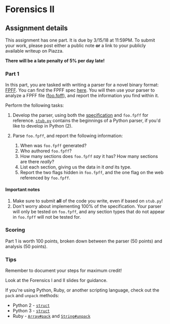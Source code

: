 # Forensics II

## Assignment details

This assignment has one part. It is due by 3/15/18 at 11:59PM. To submit your work, please post
either a public note **or** a link to your publicly available writeup on Piazza.

**There will be a late penalty of 5% per day late!**

### Part 1

In this part, you are tasked with writing a parser for a novel binary format:
[FPFF](https://github.com/UMD-CSEC/fpff). You can find the FPFF spec
[here](https://github.com/UMD-CSEC/fpff/blob/master/spec/fpff_spec.pdf). You will then use
your parser to analyze a FPFF file ([foo.fpff](foo.fpff)), and report the information you find
within it.

Perform the following tasks:

1. Develop the parser, using both the
[specification](https://github.com/UMD-CSEC/fpff/blob/master/spec/fpff_spec.pdf) and
`foo.fpff` for reference. [`stub.py`](stub.py) contains the beginnings of a Python parser, if
you'd like to develop in Python (2).

2. Parse `foo.fpff`, and report the following information:
    1. When was `foo.fpff` generated?
    2. Who authored `foo.fpff`?
    3. How many sections does `foo.fpff` *say* it has? How many sections are there *really*?
    4. List each section, giving us the data in it *and* its type.
    5. Report the two flags hidden in `foo.fpff`, and the one flag on the web referenced by
    `foo.fpff`.

#### Important notes

1. Make sure to submit **all** of the code you write, even if based on `stub.py`!
2. Don't worry about implementing 100% of the specification. Your parser will only be tested on
`foo.fpff`, and any section types that do not appear in `foo.fpff` will not be tested for.

### Scoring

Part 1 is worth 100 points, broken down between the parser (50 points) and analysis (50 points).

### Tips

Remember to document your steps for maximum credit!

Look at the Forensics I and II slides for guidance.

If you're using Python, Ruby, or another scripting language, check out the `pack` and `unpack`
methods:

* Python 2 - [`struct`](https://docs.python.org/2/library/struct.html)
* Python 3 - [`struct`](https://docs.python.org/3.5/library/struct.html)
* Ruby - [`Array#pack`](https://ruby-doc.org/core-2.5.0/Array.html#method-i-pack) and
[`String#unpack`](https://ruby-doc.org/core-2.5.0/String.html#method-i-unpack)
